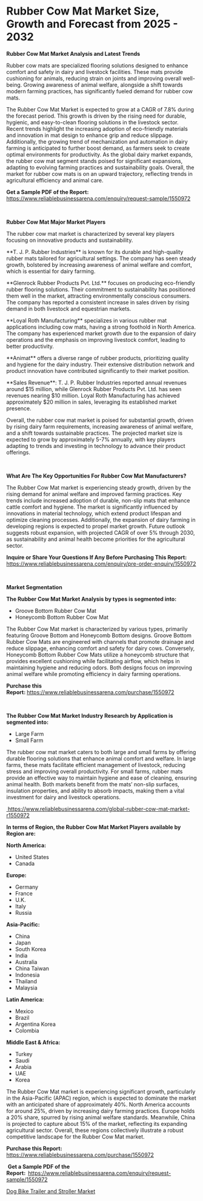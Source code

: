 <p><h1>Rubber Cow Mat Market Size, Growth and Forecast from 2025 - 2032</h1></p><p><strong>Rubber Cow Mat Market Analysis and Latest Trends</strong></p>
<p><p>Rubber cow mats are specialized flooring solutions designed to enhance comfort and safety in dairy and livestock facilities. These mats provide cushioning for animals, reducing strain on joints and improving overall well-being. Growing awareness of animal welfare, alongside a shift towards modern farming practices, has significantly fueled demand for rubber cow mats. </p><p>The Rubber Cow Mat Market is expected to grow at a CAGR of 7.8% during the forecast period. This growth is driven by the rising need for durable, hygienic, and easy-to-clean flooring solutions in the livestock sector. Recent trends highlight the increasing adoption of eco-friendly materials and innovation in mat design to enhance grip and reduce slippage. Additionally, the growing trend of mechanization and automation in dairy farming is anticipated to further boost demand, as farmers seek to create optimal environments for productivity. As the global dairy market expands, the rubber cow mat segment stands poised for significant expansions, adapting to evolving farming practices and sustainability goals. Overall, the market for rubber cow mats is on an upward trajectory, reflecting trends in agricultural efficiency and animal care.</p></p>
<p><strong>Get a Sample PDF of the Report:&nbsp;</strong> <a href="https://www.reliablebusinessarena.com/enquiry/request-sample/1550972?utm_campaign=1841&utm_medium=2&utm_source=Github&utm_content=ia&utm_term=06022025&utm_id=rubber-cow-mat">https://www.reliablebusinessarena.com/enquiry/request-sample/1550972</a></p>
<p>&nbsp;</p>
<p><strong>Rubber Cow Mat Major Market Players</strong></p>
<p><p>The rubber cow mat market is characterized by several key players focusing on innovative products and sustainability. </p><p>**T. J. P. Rubber Industries** is known for its durable and high-quality rubber mats tailored for agricultural settings. The company has seen steady growth, bolstered by increasing awareness of animal welfare and comfort, which is essential for dairy farming. </p><p>**Glenrock Rubber Products Pvt. Ltd.** focuses on producing eco-friendly rubber flooring solutions. Their commitment to sustainability has positioned them well in the market, attracting environmentally conscious consumers. The company has reported a consistent increase in sales driven by rising demand in both livestock and equestrian markets.</p><p>**Loyal Roth Manufacturing** specializes in various rubber mat applications including cow mats, having a strong foothold in North America. The company has experienced market growth due to the expansion of dairy operations and the emphasis on improving livestock comfort, leading to better productivity.</p><p>**Animat** offers a diverse range of rubber products, prioritizing quality and hygiene for the dairy industry. Their extensive distribution network and product innovation have contributed significantly to their market position.</p><p>**Sales Revenue**: T. J. P. Rubber Industries reported annual revenues around $15 million, while Glenrock Rubber Products Pvt. Ltd. has seen revenues nearing $10 million. Loyal Roth Manufacturing has achieved approximately $20 million in sales, leveraging its established market presence.</p><p>Overall, the rubber cow mat market is poised for substantial growth, driven by rising dairy farm requirements, increasing awareness of animal welfare, and a shift towards sustainable practices. The projected market size is expected to grow by approximately 5-7% annually, with key players adapting to trends and investing in technology to advance their product offerings.</p></p>
<p>&nbsp;</p>
<p><strong>What Are The Key Opportunities For Rubber Cow Mat Manufacturers?</strong></p>
<p><p>The Rubber Cow Mat market is experiencing steady growth, driven by the rising demand for animal welfare and improved farming practices. Key trends include increased adoption of durable, non-slip mats that enhance cattle comfort and hygiene. The market is significantly influenced by innovations in material technology, which extend product lifespan and optimize cleaning processes. Additionally, the expansion of dairy farming in developing regions is expected to propel market growth. Future outlook suggests robust expansion, with projected CAGR of over 5% through 2030, as sustainability and animal health become priorities for the agricultural sector.</p></p>
<p><strong>Inquire or Share Your Questions If Any Before Purchasing This Report:</strong> <a href="https://www.reliablebusinessarena.com/enquiry/pre-order-enquiry/1550972?utm_campaign=1841&utm_medium=2&utm_source=Github&utm_content=ia&utm_term=06022025&utm_id=rubber-cow-mat">https://www.reliablebusinessarena.com/enquiry/pre-order-enquiry/1550972</a></p>
<p>&nbsp;</p>
<p><strong>Market Segmentation</strong></p>
<p><strong>The Rubber Cow Mat Market Analysis by types is segmented into:</strong></p>
<p><ul><li>Groove Bottom Rubber Cow Mat</li><li>Honeycomb Bottom Rubber Cow Mat</li></ul></p>
<p><p>The Rubber Cow Mat market is characterized by various types, primarily featuring Groove Bottom and Honeycomb Bottom designs. Groove Bottom Rubber Cow Mats are engineered with channels that promote drainage and reduce slippage, enhancing comfort and safety for dairy cows. Conversely, Honeycomb Bottom Rubber Cow Mats utilize a honeycomb structure that provides excellent cushioning while facilitating airflow, which helps in maintaining hygiene and reducing odors. Both designs focus on improving animal welfare while promoting efficiency in dairy farming operations.</p></p>
<p><strong>Purchase this Report:&nbsp;</strong><a href="https://www.reliablebusinessarena.com/purchase/1550972?utm_campaign=1841&utm_medium=2&utm_source=Github&utm_content=ia&utm_term=06022025&utm_id=rubber-cow-mat">https://www.reliablebusinessarena.com/purchase/1550972</a></p>
<p>&nbsp;</p>
<p><strong>The Rubber Cow Mat Market Industry Research by Application is segmented into:</strong></p>
<p><ul><li>Large Farm</li><li>Small Farm</li></ul></p>
<p><p>The rubber cow mat market caters to both large and small farms by offering durable flooring solutions that enhance animal comfort and welfare. In large farms, these mats facilitate efficient management of livestock, reducing stress and improving overall productivity. For small farms, rubber mats provide an effective way to maintain hygiene and ease of cleaning, ensuring animal health. Both markets benefit from the mats’ non-slip surfaces, insulation properties, and ability to absorb impacts, making them a vital investment for dairy and livestock operations.</p></p>
<p><a href="https://www.reliablebusinessarena.com/global-rubber-cow-mat-market-r1550972?utm_campaign=1841&utm_medium=2&utm_source=Github&utm_content=ia&utm_term=06022025&utm_id=rubber-cow-mat">&nbsp;https://www.reliablebusinessarena.com/global-rubber-cow-mat-market-r1550972</a></p>
<p><strong>In terms of Region, the Rubber Cow Mat Market Players available by Region are:</strong></p>
<p>
    <p> <strong> North America: </strong>
        <ul>
            <li>United States</li>
            <li>Canada</li>
        </ul>
        </p> 
    <p> <strong> Europe: </strong>
        <ul>
            <li>Germany</li>
            <li>France</li>
            <li>U.K.</li>
            <li>Italy</li>
            <li>Russia</li>
        </ul>
        </p> 
    <p> <strong> Asia-Pacific: </strong>
        <ul>
            <li>China</li>
            <li>Japan</li>
            <li>South Korea</li>
            <li>India</li>
            <li>Australia</li>
            <li>China Taiwan</li>
            <li>Indonesia</li>
            <li>Thailand</li>
            <li>Malaysia</li>
        </ul>
        </p> 
    <p> <strong> Latin America: </strong>
        <ul>
            <li>Mexico</li>
            <li>Brazil</li>
            <li>Argentina Korea</li>
            <li>Colombia</li>
        </ul>
        </p> 
    <p> <strong> Middle East & Africa: </strong>
        <ul>
            <li>Turkey</li>
            <li>Saudi</li>
            <li>Arabia</li>
            <li>UAE</li>
            <li>Korea</li>
        </ul>
    </p>
    </p>
<p><p>The Rubber Cow Mat market is experiencing significant growth, particularly in the Asia-Pacific (APAC) region, which is expected to dominate the market with an anticipated share of approximately 40%. North America accounts for around 25%, driven by increasing dairy farming practices. Europe holds a 20% share, spurred by rising animal welfare standards. Meanwhile, China is projected to capture about 15% of the market, reflecting its expanding agricultural sector. Overall, these regions collectively illustrate a robust competitive landscape for the Rubber Cow Mat market.</p></p>
<p><strong>Purchase this Report: </strong><a href="https://www.reliablebusinessarena.com/purchase/1550972?utm_campaign=1841&utm_medium=2&utm_source=Github&utm_content=ia&utm_term=06022025&utm_id=rubber-cow-mat">https://www.reliablebusinessarena.com/purchase/1550972</a></p>
<p>&nbsp;<strong>Get a Sample PDF of the Report:&nbsp;&nbsp;</strong><a href="https://www.reliablebusinessarena.com/enquiry/request-sample/1550972?utm_campaign=1841&utm_medium=2&utm_source=Github&utm_content=ia&utm_term=06022025&utm_id=rubber-cow-mat">https://www.reliablebusinessarena.com/enquiry/request-sample/1550972</a></p>
<p><strong></strong></p>
<p><p><a href="https://github.com/julyju69/Market-Research-Report-List-5/blob/main/dog-bike-trailer-and-stroller-market.md?utm_campaign=1841&utm_medium=2&utm_source=Github&utm_content=ia&utm_term=06022025&utm_id=rubber-cow-mat">Dog Bike Trailer and Stroller Market</a></p></p>